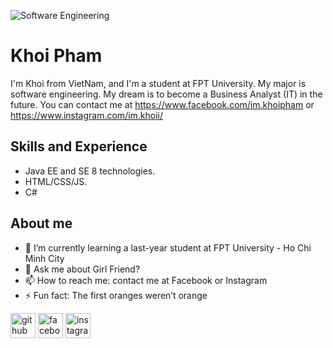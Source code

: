 ![Software Engineering](https://pbs.twimg.com/profile_banners/1403309425796943879/1623410143/600x200)

# Khoi Pham

I'm Khoi from VietNam, and I'm a student at FPT University. My major is software engineering. My dream is to become a Business Analyst (IT) in the future. You can contact me at https://www.facebook.com/im.khoipham or https://www.instagram.com/im.khoii/

## Skills and Experience

- Java EE and SE 8 technologies.
- HTML/CSS/JS.
- C#

## About me

- 🌱 I’m currently learning a last-year student at FPT University - Ho Chi Minh City 
- 💬 Ask me about Girl Friend? 
- 📫 How to reach me: contact me at Facebook or Instagram 
- ⚡ Fun fact: The first oranges weren’t orange 

[<img src='https://cdn.jsdelivr.net/npm/simple-icons@3.0.1/icons/github.svg' alt='github' height='40'>](https://github.com/khoi-pham-git)  [<img src='https://cdn.jsdelivr.net/npm/simple-icons@3.0.1/icons/facebook.svg' alt='facebook' height='40'>](https://www.facebook.com/im.khoipham)  [<img src='https://cdn.jsdelivr.net/npm/simple-icons@3.0.1/icons/instagram.svg' alt='instagram' height='40'>](https://www.instagram.com/im.khoii/)  

